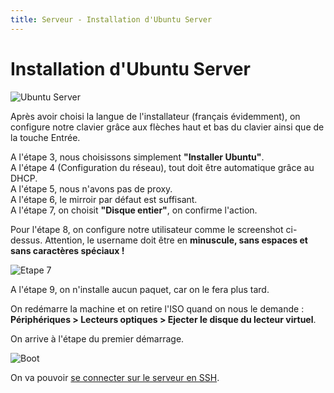 ```yaml
---
title: Serveur - Installation d'Ubuntu Server
---
```


# Installation d'Ubuntu Server

![Ubuntu Server](../img/serveur/ubuntu-server.png)

Après avoir choisi la langue de l'installateur (français évidemment), on configure notre clavier grâce aux flèches haut et bas du clavier ainsi que de la touche Entrée.

A l'étape 3, nous choisissons simplement **"Installer Ubuntu"**.  
A l'étape 4 (Configuration du réseau), tout doit être automatique grâce au DHCP.  
A l'étape 5, nous n'avons pas de proxy.  
A l'étape 6, le mirroir par défaut est suffisant.  
A l'étape 7, on choisit **"Disque entier"**, on confirme l'action.  

Pour l'étape 8, on configure notre utilisateur comme le screenshot ci-dessus. Attention, le username doit être en **minuscule, sans espaces et sans caractères spéciaux !**

![Etape 7](../img/serveur/etape-7.png)

A l'étape 9, on n'installe aucun paquet, car on le fera plus tard.

On redémarre la machine et on retire l'ISO quand on nous le demande : **Périphériques > Lecteurs optiques > Ejecter le disque du lecteur virtuel**.

On arrive à l'étape du premier démarrage.

![Boot](../img/serveur/boot.png)

On va pouvoir [se connecter sur le serveur en SSH](se-connecter-en-ssh.html).
